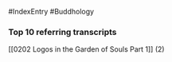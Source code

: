 #IndexEntry #Buddhology

### Top 10 referring transcripts
[[0202 Logos in the Garden of Souls Part 1]] (2)

